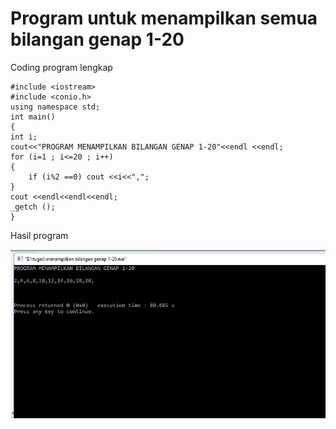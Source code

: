 # Program untuk menampilkan semua bilangan genap 1-20

Coding program lengkap

    #include <iostream>
    #include <conio.h>
    using namespace std;
    int main()
    {
    int i;
    cout<<"PROGRAM MENAMPILKAN BILANGAN GENAP 1-20"<<endl <<endl;
    for (i=1 ; i<=20 ; i++)
    {
        if (i%2 ==0) cout <<i<<",";
    }
    cout <<endl<<endl<<endl;
    _getch ();
    }


Hasil program

![img](https://raw.githubusercontent.com/MUTIARAIZMI/Program-untuk-menampilkan-semua-bilangan-genap-1-20/master/bilangan%20genap%201-20.jpg)
